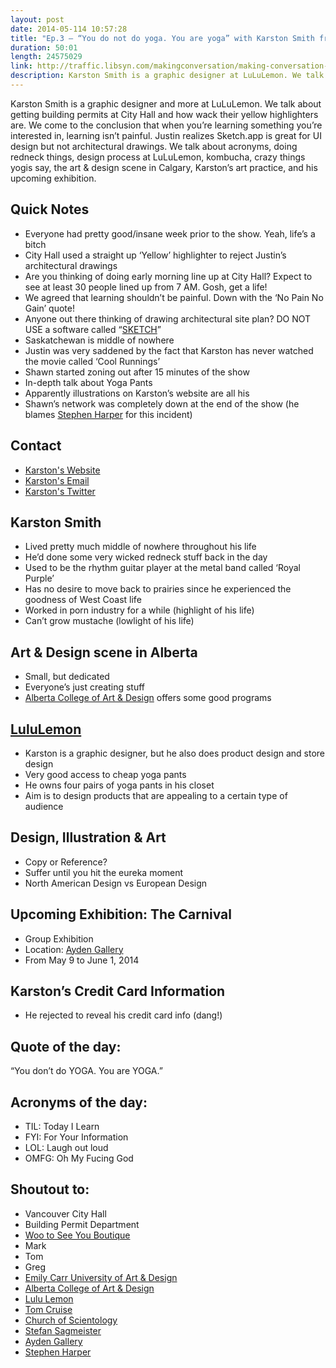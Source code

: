 ```yaml
---
layout: post
date: 2014-05-114 10:57:28
title: "Ep.3 – “You do not do yoga. You are yoga” with Karston Smith from LuLuLemon"
duration: 50:01
length: 24575029
link: http://traffic.libsyn.com/makingconversation/making-conversation-ep3-karstonsmith.m4a
description: Karston Smith is a graphic designer at LuLuLemon. We talk about acronyms, doing redneck things, design process at LuLuLemon, kombucha, crazy things yogis say, the art & design scene in Calgary, Karston’s art practice, and his upcoming exhibition.
---
```


Karston Smith is a graphic designer and more at LuLuLemon. We talk about getting building permits at City Hall and how wack their yellow highlighters are. We come to the conclusion that when you’re learning something you’re interested in, learning isn’t painful. Justin realizes Sketch.app is great for UI design but not architectural drawings. We talk about acronyms, doing redneck things, design process at LuLuLemon, kombucha, crazy things yogis say, the art & design scene in Calgary, Karston’s art practice, and his upcoming exhibition.

## Quick Notes
- Everyone had pretty good/insane week prior to the show. Yeah, life’s a bitch 
- City Hall used a straight up ‘Yellow’ highlighter to reject Justin’s architectural drawings 
- Are you thinking of doing early morning line up at City Hall? Expect to see at least 30 people lined up from 7 AM. Gosh, get a life! 
- We agreed that learning shouldn’t be painful. Down with the ‘No Pain No Gain’ quote! 
- Anyone out there thinking of drawing architectural site plan? DO NOT USE a software called “[SKETCH](http://bohemiancoding.com/sketch/)” 
- Saskatchewan is middle of nowhere 
- Justin was very saddened by the fact that Karston has never watched the movie called ‘Cool Runnings’ 
- Shawn started zoning out after 15 minutes of the show 
- In-depth talk about Yoga Pants 
- Apparently illustrations on Karston’s website are all his 
- Shawn’s network was completely down at the end of the show (he blames [Stephen Harper](http://www.pm.gc.ca/eng/prime-minister-stephen-harper) for this incident) 
  
## Contact
- [Karston's Website](http://www.karston.ca/)
- <a href="mailto:karstonsmith@gmail.com">Karston's Email</a>
- [Karston's Twitter](https://twitter.com/karstonsmith)

## Karston Smith
- Lived pretty much middle of nowhere throughout his life 
- He’d done some very wicked redneck stuff back in the day 
- Used to be the rhythm guitar player at the metal band called ‘Royal Purple’ 
- Has no desire to move back to prairies since he experienced the goodness of West Coast life 
- Worked in porn industry for a while (highlight of his life) 
- Can’t grow mustache (lowlight of his life) 
  
## Art & Design scene in Alberta
- Small, but dedicated  
- Everyone’s just creating stuff 
- [Alberta College of Art & Design](http://www.acad.ca/) offers some good programs

## [LuluLemon](http://shop.lululemon.com/home.jsp)
- Karston is a graphic designer, but he also does product design and store design 
- Very good access to cheap yoga pants 
- He owns four pairs of yoga pants in his closet 
- Aim is to design products that are appealing to a certain type of audience 

## Design, Illustration & Art
- Copy or Reference? 
- Suffer until you hit the eureka moment 
- North American Design vs European Design 

## Upcoming Exhibition: The Carnival
- Group Exhibition 
- Location: [Ayden Gallery](http://www.aydengallery.com/otherIndex.php?otherContent=nextShow.php&title=AYDEN%20GALLERY%20-%20Current%20Exhibition) 
- From May 9 to June 1, 2014 

## Karston’s Credit Card Information
- He rejected to reveal his credit card info (dang!) 

## Quote of the day:
“You don’t do YOGA. You are YOGA.”

## Acronyms of the day:
- TIL: Today I Learn
- FYI: For Your Information
- LOL: Laugh out loud
- OMFG: Oh My Fucing God

## Shoutout to:
- Vancouver City Hall 
- Building Permit Department 
- [Woo to See You Boutique](http://www.wootoseeyou.com/) 
- Mark 
- Tom 
- Greg 
- [Emily Carr University of Art & Design](http://www.ecuad.ca) 
- [Alberta College of Art & Design](http://www.acad.ca/) 
- [Lulu Lemon](http://shop.lululemon.com/home.jsp) 
- [Tom Cruise](http://www.tomcruise.com/) 
- [Church of Scientology](http://www.scientology.ca/) 
- [Stefan Sagmeister](http://www.sagmeisterwalsh.com/) 
- [Ayden Gallery](http://www.aydengallery.com/otherIndex.php?otherContent=nextShow.php&title=AYDEN%20GALLERY%20-%20Current%20Exhibition) 
- [Stephen Harper](http://www.pm.gc.ca/eng/prime-minister-stephen-harper)